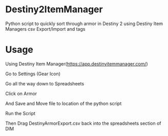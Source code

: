 # Destiny2ItemManager
Python script to quickly sort through armor in Destiny 2 using Destiny Item Managers csv Export/Import and tags

# Usage

  Using Destiny Item Manager(https://app.destinyitemmanager.com/)
  
  Go to Settings (Gear Icon)
  
  Go all the way down to Spreadsheets
  
  Click on Armor
  
  And Save and Move file to location of the python script
  
  Run the Script
  
  Then Drag DestinyArmorExport.csv back into the spreadsheets section of DIM
  
